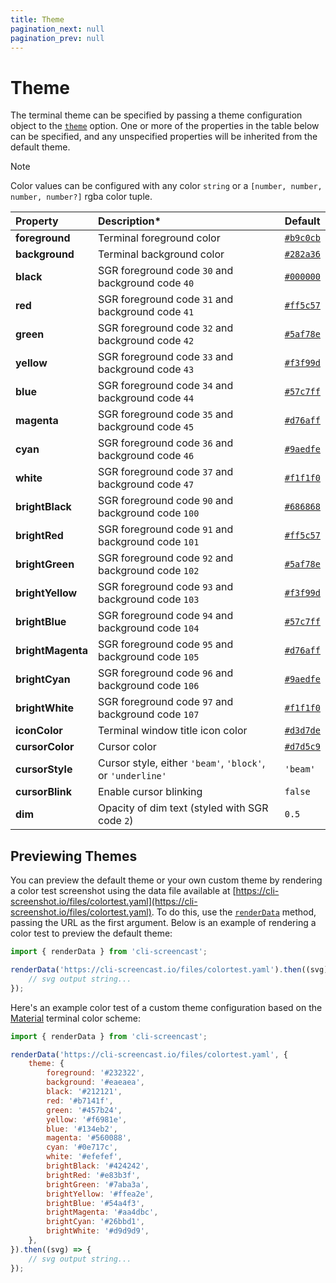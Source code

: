 ```yaml
---
title: Theme
pagination_next: null
pagination_prev: null
---
```


# Theme

The terminal theme can be specified by passing a theme configuration object to the [`theme`](options.md#theme) option. One or more of the properties in the table below can be specified, and any unspecified properties will be inherited from the default theme.

> [!note]
> Color values can be configured with any color `string` or a `[number, number, number, number?]` rgba color tuple.

|Property|Description*|Default|
|:-------|:----------|:------|
| **foreground** | Terminal foreground color | [`#b9c0cb`](color:b9c0cb) |
| **background** | Terminal background color | [`#282a36`](color:282a36) |
| **black** | SGR foreground code `30` and background code `40` | [`#000000`](color:000000) |
| **red** | SGR foreground code `31` and background code `41` | [`#ff5c57`](color:ff5c57) |
| **green** | SGR foreground code `32` and background code `42` | [`#5af78e`](color:5af78e) |
| **yellow** | SGR foreground code `33` and background code `43` | [`#f3f99d`](color:f3f99d) |
| **blue** | SGR foreground code `34` and background code `44` | [`#57c7ff`](color:57c7ff) |
| **magenta** | SGR foreground code `35` and background code `45` | [`#d76aff`](color:d76aff) |
| **cyan** | SGR foreground code `36` and background code `46` | [`#9aedfe`](color:9aedfe) |
| **white** | SGR foreground code `37` and background code `47` | [`#f1f1f0`](color:f1f1f0) |
| **brightBlack** | SGR foreground code `90` and background code `100` | [`#686868`](color:686868) |
| **brightRed** | SGR foreground code `91` and background code `101` | [`#ff5c57`](color:ff5c57) |
| **brightGreen** | SGR foreground code `92` and background code `102` | [`#5af78e`](color:5af78e) |
| **brightYellow** | SGR foreground code `93` and background code `103` | [`#f3f99d`](color:f3f99d) |
| **brightBlue** | SGR foreground code `94` and background code `104` | [`#57c7ff`](color:57c7ff) |
| **brightMagenta** | SGR foreground code `95` and background code `105` | [`#d76aff`](color:d76aff) |
| **brightCyan** | SGR foreground code `96` and background code `106` | [`#9aedfe`](color:9aedfe) |
| **brightWhite** | SGR foreground code `97` and background code `107` | [`#f1f1f0`](color:f1f1f0) |
| **iconColor** | Terminal window title icon color | [`#d3d7de`](color:d3d7de) |
| **cursorColor** | Cursor color | [`#d7d5c9`](color:d7d5c9) |
| **cursorStyle** | Cursor style, either `'beam'`,  `'block'`, or `'underline'` | `'beam'` |
| **cursorBlink** | Enable cursor blinking | `false` |
| **dim** | Opacity of dim text (styled with SGR code `2`)  | `0.5` |

## Previewing Themes

You can preview the default theme or your own custom theme by rendering a color test screenshot using the data file available at [https://cli-screenshot.io/files/colortest.yaml](https://cli-screenshot.io/files/colortest.yaml). To do this, use the [`renderData`](renderData.md) method, passing the URL as the first argument. Below is an example of rendering a color test to preview the default theme:

```js result='./assets/theme--default.svg'
import { renderData } from 'cli-screencast';

renderData('https://cli-screencast.io/files/colortest.yaml').then((svg) => {
    // svg output string...
});
```

Here's an example color test of a custom theme configuration based on the [Material](https://github.com/lysyi3m/macos-terminal-themes#material-download) terminal color scheme:

```js result='./assets/theme--material.svg'
import { renderData } from 'cli-screencast';

renderData('https://cli-screencast.io/files/colortest.yaml', {
    theme: {
        foreground: '#232322',
        background: '#eaeaea',
        black: '#212121',
        red: '#b7141f',
        green: '#457b24',
        yellow: '#f6981e',
        blue: '#134eb2',
        magenta: '#560088',
        cyan: '#0e717c',
        white: '#efefef',
        brightBlack: '#424242',
        brightRed: '#e83b3f',
        brightGreen: '#7aba3a',
        brightYellow: '#ffea2e',
        brightBlue: '#54a4f3',
        brightMagenta: '#aa4dbc',
        brightCyan: '#26bbd1',
        brightWhite: '#d9d9d9',
    },
}).then((svg) => {
    // svg output string...
});
```
